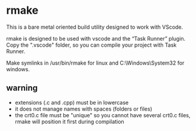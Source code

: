 # rmake
This is a bare metal oriented build utility designed to work with VScode.

rmake is designed to be used with vscode and the “Task Runner” plugin.
Copy the ".vscode" folder, so you can compile your project with Task Runner.

Make symlinks in /usr/bin/rmake for linux and C:\Windows\System32 for windows.

## warning
- extensions (.c and .cpp) must be in lowercase
- it does not manage names with spaces (folders or files)
- the crt0.c file must be "unique" so you cannot have several crt0.c files, rmake will position it first during compilation